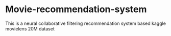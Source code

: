 # Movie-recommendation-system
This is a neural collaborative filtering recommendation system based kaggle movielens 20M dataset  
